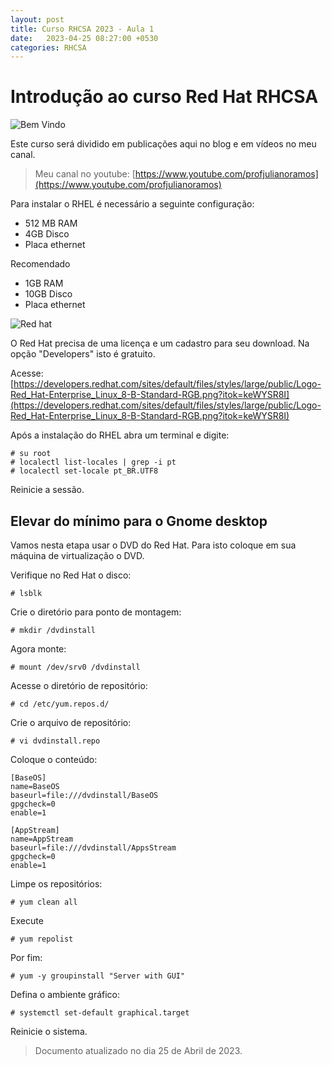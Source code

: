 ```yaml
---
layout: post
title: Curso RHCSA 2023 - Aula 1
date:   2023-04-25 08:27:00 +0530
categories: RHCSA
---
```

# Introdução ao curso Red Hat RHCSA

![Bem Vindo](https://developers.redhat.com/sites/default/files/styles/large/public/RHEL-helloworld.png?itok=kTPVSU3E)

Este curso será dividido em publicações aqui no blog e em vídeos no meu canal.

> Meu canal no youtube: [https://www.youtube.com/profjulianoramos](https://www.youtube.com/profjulianoramos)

Para instalar o RHEL é necessário a seguinte configuração:

- 512 MB RAM
- 4GB Disco
- Placa ethernet

Recomendado

- 1GB RAM
- 10GB Disco
- Placa ethernet

![Red hat](https://developers.redhat.com/sites/default/files/styles/large/public/Logo-Red_Hat-Enterprise_Linux_8-B-Standard-RGB.png?itok=keWYSR8I)

O Red Hat precisa de uma licença e um cadastro para seu download. Na opção "Developers" isto é gratuito.

Acesse: [https://developers.redhat.com/sites/default/files/styles/large/public/Logo-Red_Hat-Enterprise_Linux_8-B-Standard-RGB.png?itok=keWYSR8I](https://developers.redhat.com/sites/default/files/styles/large/public/Logo-Red_Hat-Enterprise_Linux_8-B-Standard-RGB.png?itok=keWYSR8I)

Após a instalação do RHEL abra um terminal e digite:

```shell
# su root
# localectl list-locales | grep -i pt
# localectl set-locale pt_BR.UTF8
```

Reinicie a sessão.


## Elevar do mínimo para o Gnome desktop

Vamos nesta etapa usar o DVD do Red Hat. Para isto coloque em sua máquina de virtualização o DVD.

Verifique no Red Hat o disco:

```
# lsblk
```

Crie o diretório para ponto de montagem:

```
# mkdir /dvdinstall
```

Agora monte:

```
# mount /dev/srv0 /dvdinstall
```

Acesse o diretório de repositório:

```
# cd /etc/yum.repos.d/
```

Crie o arquivo de repositório:

```
# vi dvdinstall.repo
```

Coloque o conteúdo:

```
[BaseOS]
name=BaseOS
baseurl=file:///dvdinstall/BaseOS
gpgcheck=0
enable=1

[AppStream]
name=AppStream
baseurl=file:///dvdinstall/AppsStream
gpgcheck=0
enable=1
```

Limpe os repositórios:

```
# yum clean all
```

Execute

```
# yum repolist
```

Por fim:

```
# yum -y groupinstall "Server with GUI"
```

Defina o ambiente gráfico:

```
# systemctl set-default graphical.target
```

Reinicie o sistema.


> Documento atualizado no dia 25 de Abril de 2023.
